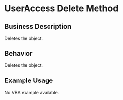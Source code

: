 # UserAccess Delete Method

## Business Description
Deletes the object.

## Behavior
Deletes the object.

## Example Usage
No VBA example available.
